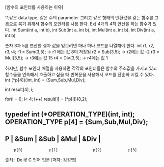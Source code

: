[함수의 포인터를 사용하는 이유]

똑같은 data type, 같은 수의 parameter 그리고 같은 형태의 반환값을 갖는
함수를 그룹으로 묶기 위해서 함수의 포인터를 사용 한다.
Ex) 
4개의 4칙 연산을 하는 함수가 있다.
int Sum(int a, int b),
int Sub(int a, int b),
int Mul(int a, int b),
int Div(int a, int b)

숫자 3과 5를 연산한 결과 값을 얻으려면 하나 하나 코드를 나열해야 한다.
int r1, r2, r3,r4;
r1 = Sum(3,5); -> r1 에는 값 8이 저장됨
r2 = Sub(3,5); -> r2에는 값 -2
r3 = Mul(3,5); -> r3에는 값 15
r4 = Div(3,5); -> r4에는 값 1

하지만, 함수 포인터 배열을 사용하면 각각의 포인터들은 함수의 주소값을 가지고 있고 함수들을 연속해서 호출하고 싶을 때
반복문을 사용해서 코드를 단순화 시킬 수 있다.
int (*p[4])(int, int) = {Sum,Sub,Mul,Div};
<!-- 함수 호출 후 반환되는 결과 값을 저장하기 위한 배열 -->
int result[4], i; 
<!-- 반복문을 사용하여 함수 호출 후 배열 result에 반환되는 값 저장 -->
for(i = 0; i< 4; i++) result[i] = (*p[i])(8,2);

<!-- typedef 문법으로 코드 단순화 시킬 수 있다 -->
typedef int (*OPERATION_TYPE)(int, int);
OPERATION_TYPE p[4] = {Sum,Sub,Mul,Div}; <!-- == int (*p[4])(int,int) = {Sum,Sub,Mul,Div}; -->
------------------------------------------------------------------------
P  |     &Sum      |   &Sub         |      &Mul       |      &Div      |
------------------------------------------------------------------------
        p[0]            p[1]                p[2]            p[3]


출처 : Do it! C 언어 입문 [저자: 김성엽]
